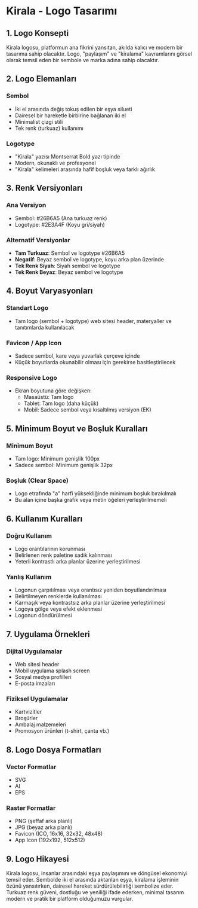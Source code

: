 # Kirala - Logo Tasarımı

## 1. Logo Konsepti

Kirala logosu, platformun ana fikrini yansıtan, akılda kalıcı ve modern bir tasarıma sahip olacaktır. Logo, "paylaşım" ve "kiralama" kavramlarını görsel olarak temsil eden bir sembole ve marka adına sahip olacaktır.

## 2. Logo Elemanları

### Sembol
- İki el arasında değiş tokuş edilen bir eşya silueti
- Dairesel bir hareketle birbirine bağlanan iki el
- Minimalist çizgi stili
- Tek renk (turkuaz) kullanımı

### Logotype
- "Kirala" yazısı Montserrat Bold yazı tipinde
- Modern, okunaklı ve profesyonel
- "Kirala" kelimeleri arasında hafif boşluk veya farklı ağırlık

## 3. Renk Versiyonları

### Ana Versiyon
- Sembol: #26B6A5 (Ana turkuaz renk)
- Logotype: #2E3A4F (Koyu gri/siyah)

### Alternatif Versiyonlar
- **Tam Turkuaz**: Sembol ve logotype #26B6A5
- **Negatif**: Beyaz sembol ve logotype, koyu arka plan üzerinde
- **Tek Renk Siyah**: Siyah sembol ve logotype
- **Tek Renk Beyaz**: Beyaz sembol ve logotype

## 4. Boyut Varyasyonları

### Standart Logo
- Tam logo (sembol + logotype) web sitesi header, materyaller ve tanıtımlarda kullanılacak

### Favicon / App Icon
- Sadece sembol, kare veya yuvarlak çerçeve içinde
- Küçük boyutlarda okunabilir olması için gerekirse basitleştirilecek

### Responsive Logo
- Ekran boyutuna göre değişken:
  - Masaüstü: Tam logo
  - Tablet: Tam logo (daha küçük)
  - Mobil: Sadece sembol veya kısaltılmış versiyon (EK)

## 5. Minimum Boyut ve Boşluk Kuralları

### Minimum Boyut
- Tam logo: Minimum genişlik 100px
- Sadece sembol: Minimum genişlik 32px

### Boşluk (Clear Space)
- Logo etrafında "a" harfi yüksekliğinde minimum boşluk bırakılmalı
- Bu alan içine başka grafik veya metin öğeleri yerleştirilmemeli

## 6. Kullanım Kuralları

### Doğru Kullanım
- Logo orantılarının korunması
- Belirlenen renk paletine sadık kalınması
- Yeterli kontrastlı arka planlar üzerine yerleştirilmesi

### Yanlış Kullanım
- Logonun çarpıtılması veya orantısız yeniden boyutlandırılması
- Belirtilmeyen renklerde kullanılması
- Karmaşık veya kontrastsız arka planlar üzerine yerleştirilmesi
- Logoya gölge veya efekt eklenmesi
- Logonun döndürülmesi

## 7. Uygulama Örnekleri

### Dijital Uygulamalar
- Web sitesi header
- Mobil uygulama splash screen
- Sosyal medya profilleri
- E-posta imzaları

### Fiziksel Uygulamalar
- Kartvizitler
- Broşürler
- Ambalaj malzemeleri
- Promosyon ürünleri (t-shirt, çanta vb.)

## 8. Logo Dosya Formatları

### Vector Formatlar
- SVG
- AI
- EPS

### Raster Formatlar
- PNG (şeffaf arka planlı)
- JPG (beyaz arka planlı)
- Favicon (ICO, 16x16, 32x32, 48x48)
- App Icon (192x192, 512x512)

## 9. Logo Hikayesi

Kirala logosu, insanlar arasındaki eşya paylaşımını ve döngüsel ekonomiyi temsil eder. Sembolde iki el arasında aktarılan eşya, kiralama işleminin özünü yansıtırken, dairesel hareket sürdürülebilirliği sembolize eder. Turkuaz renk güveni, dostluğu ve yeniliği ifade ederken, minimal tasarım modern ve pratik bir platform olduğumuzu vurgular. 